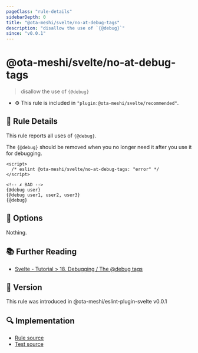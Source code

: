 ```yaml
---
pageClass: "rule-details"
sidebarDepth: 0
title: "@ota-meshi/svelte/no-at-debug-tags"
description: "disallow the use of `{@debug}`"
since: "v0.0.1"
---
```


# @ota-meshi/svelte/no-at-debug-tags

> disallow the use of `{@debug}`

- :gear: This rule is included in `"plugin:@ota-meshi/svelte/recommended"`.

## :book: Rule Details

This rule reports all uses of `{@debug}`.

The `{@debug}` should be removed when you no longer need it after you use it for debugging.

<ESLintCodeBlock>

<!--eslint-skip-->

```svelte
<script>
  /* eslint @ota-meshi/svelte/no-at-debug-tags: "error" */
</script>

<!-- ✗ BAD -->
{@debug user}
{@debug user1, user2, user3}
{@debug}
```

</ESLintCodeBlock>

## :wrench: Options

Nothing.

## :books: Further Reading

- [Svelte - Tutorial > 18. Debugging / The @debug tags](https://svelte.dev/tutorial/debug)

## :rocket: Version

This rule was introduced in @ota-meshi/eslint-plugin-svelte v0.0.1

## :mag: Implementation

- [Rule source](https://github.com/ota-meshi/eslint-plugin-svelte/blob/main/src/rules/no-at-debug-tags.ts)
- [Test source](https://github.com/ota-meshi/eslint-plugin-svelte/blob/main/tests/src/rules/no-at-debug-tags.ts)
